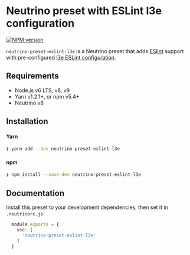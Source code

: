 # Neutrino preset with ESLint l3e configuration
[![NPM version][npm-image]][npm-url]

`neutrino-preset-eslint-l3e` is a Neutrino preset that adds
[ESlint][eslint] support with pre-configured
[l3e ESLint configuration][eslint-config-l3e].

## Requirements

- Node.js v6 LTS, v8, v9
- Yarn v1.2.1+, or npm v5.4+
- Neutrino v8

## Installation

#### Yarn

```bash
❯ yarn add --dev neutrino-preset-eslint-l3e
```

#### npm

```bash
❯ npm install --save-dev neutrino-preset-eslint-l3e
```

## Documentation

Install this preset to your development dependencies, then set it in
`.neutrinorc.js`:

```js
  module.exports = {
    use: [
      'neutrino-preset-eslint-l3e'
    ]
  }
```

[eslint]: https://eslint.org/
[eslint-config-l3e]: https://github.com/l3e/eslint-config-l3e
[npm-image]: https://img.shields.io/npm/v/neutrino-preset-eslint-l3e.svg
[npm-url]: https://npmjs.org/package/neutrino-preset-eslint-l3e
